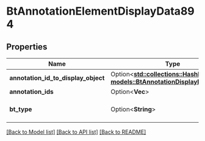 # BtAnnotationElementDisplayData894

## Properties

Name | Type | Description | Notes
------------ | ------------- | ------------- | -------------
**annotation_id_to_display_object** | Option<[**std::collections::HashMap<String, models::BtAnnotationDisplayData3225>**](BTAnnotationDisplayData-3225.md)> |  | [optional]
**annotation_ids** | Option<**Vec<String>**> |  | [optional]
**bt_type** | Option<**String**> | Type of JSON object. | [optional]

[[Back to Model list]](../README.md#documentation-for-models) [[Back to API list]](../README.md#documentation-for-api-endpoints) [[Back to README]](../README.md)


